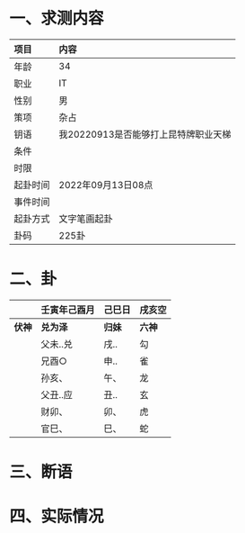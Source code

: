 # 一、求测内容
|项目|内容|
|:-|:-|
|年龄|34|
|职业|IT|
|性别|男|
|策项|杂占|
|钥语|我20220913是否能够打上昆特牌职业天梯|
|条件||
|时限||
|起卦时间|2022年09月13日08点|
|事件时间||
|起卦方式|文字笔画起卦|
|卦码|225卦|

# 二、卦
||壬寅年己酉月|己巳日|戌亥空|
|:-|:-|:-|:-|
|**伏神**|**兑为泽**|**归妹**|**六神**|
||父未..兑|戌..|勾|
||兄酉○|申..|雀|
||孙亥、|午、|龙|
||父丑..应|丑..|玄|
||财卯、|卯、|虎|
||官巳、|巳、|蛇|


# 三、断语

# 四、实际情况